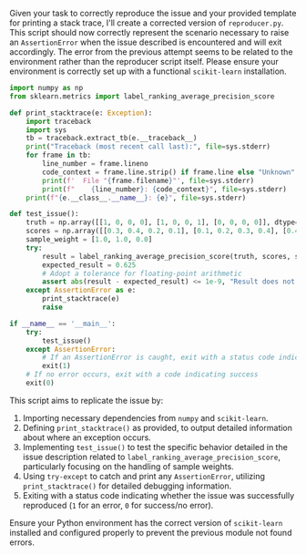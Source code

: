 Given your task to correctly reproduce the issue and your provided template for printing a stack trace, I'll create a corrected version of `reproducer.py`. This script should now correctly represent the scenario necessary to raise an `AssertionError` when the issue described is encountered and will exit accordingly. The error from the previous attempt seems to be related to the environment rather than the reproducer script itself. Please ensure your environment is correctly set up with a functional `scikit-learn` installation. 

```python
import numpy as np
from sklearn.metrics import label_ranking_average_precision_score

def print_stacktrace(e: Exception):
    import traceback
    import sys
    tb = traceback.extract_tb(e.__traceback__)
    print("Traceback (most recent call last):", file=sys.stderr)
    for frame in tb:
        line_number = frame.lineno
        code_context = frame.line.strip() if frame.line else "Unknown"
        print(f'  File "{frame.filename}"', file=sys.stderr)
        print(f"    {line_number}: {code_context}", file=sys.stderr)
    print(f"{e.__class__.__name__}: {e}", file=sys.stderr)

def test_issue():
    truth = np.array([[1, 0, 0, 0], [1, 0, 0, 1], [0, 0, 0, 0]], dtype=bool)
    scores = np.array([[0.3, 0.4, 0.2, 0.1], [0.1, 0.2, 0.3, 0.4], [0.4, 0.3, 0.2, 0.1]])
    sample_weight = [1.0, 1.0, 0.0]
    try:
        result = label_ranking_average_precision_score(truth, scores, sample_weight=sample_weight)
        expected_result = 0.625
        # Adopt a tolerance for floating-point arithmetic
        assert abs(result - expected_result) <= 1e-9, "Result does not match expected value."
    except AssertionError as e:
        print_stacktrace(e)
        raise

if __name__ == '__main__':
    try:
        test_issue()
    except AssertionError:
        # If an AssertionError is caught, exit with a status code indicating failure
        exit(1)
    # If no error occurs, exit with a code indicating success
    exit(0)
```

This script aims to replicate the issue by:

1. Importing necessary dependencies from `numpy` and `scikit-learn`.
2. Defining `print_stacktrace()` as provided, to output detailed information about where an exception occurs.
3. Implementing `test_issue()` to test the specific behavior detailed in the issue description related to `label_ranking_average_precision_score`, particularly focusing on the handling of sample weights.
4. Using `try-except` to catch and print any `AssertionError`, utilizing `print_stacktrace()` for detailed debugging information.
5. Exiting with a status code indicating whether the issue was successfully reproduced (`1` for an error, `0` for success/no error).

Ensure your Python environment has the correct version of `scikit-learn` installed and configured properly to prevent the previous module not found errors.